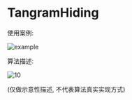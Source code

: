 # TangramHiding

使用案例: 

![example](D:\Works\Codes\AndroidDev\TangramImgHiding\readme\example.gif)



算法描述:

![10](D:\Works\Codes\AndroidDev\TangramImgHiding\readme\10.png)

(仅做示意性描述, 不代表算法真实实现方式)